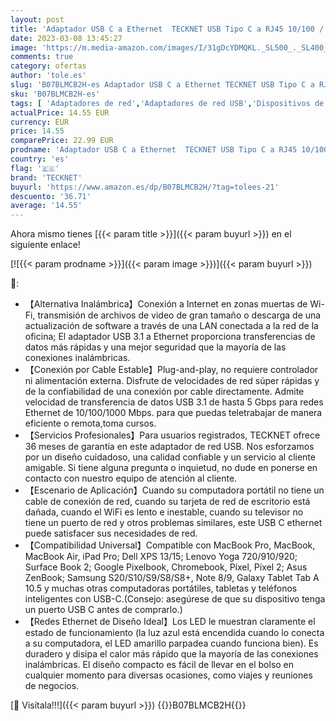 ```yaml
---
layout: post
title: 'Adaptador USB C a Ethernet  TECKNET USB Tipo C a RJ45 10/100 / 1000Mbps Adaptador LAN Ethernet con Cable  Compatible con MacBook Pro 2022/2021/2020/2019/2018  MacBook Air  iPad Pro  DELL XPS y más'
date: 2023-03-08 13:45:27
image: 'https://m.media-amazon.com/images/I/31gDcYDMQKL._SL500_._SL400_.jpg'
comments: true
category: ofertas
author: 'tole.es'
slug: 'B07BLMCB2H-es Adaptador USB C a Ethernet TECKNET USB Tipo C a RJ45...'
sku: 'B07BLMCB2H-es'
tags: [ 'Adaptadores de red','Adaptadores de red USB','Dispositivos de red','Informática','ipad','tecknet','🇪🇸', ]
actualPrice: 14.55 EUR
currency: EUR
price: 14.55
comparePrice: 22.99 EUR
prodname: 'Adaptador USB C a Ethernet  TECKNET USB Tipo C a RJ45 10/100 / 1000Mbps Adaptador LAN Ethernet con Cable  Compatible con MacBook Pro 2022/2021/2020/2019/2018  MacBook Air  iPad Pro  DELL XPS y más'
country: 'es'
flag: '🇪🇸'
brand: 'TECKNET'
buyurl: 'https://www.amazon.es/dp/B07BLMCB2H/?tag=tolees-21'
descuento: '36.71'
average: '14.55'
---
```


Ahora mismo tienes [{{< param title >}}]({{< param buyurl >}}) en el siguiente enlace!

[![{{< param prodname >}}]({{< param image >}})]({{< param buyurl >}})

🔎:

- 【Alternativa Inalámbrica】Conexión a Internet en zonas muertas de Wi-Fi, transmisión de archivos de video de gran tamaño o descarga de una actualización de software a través de una LAN conectada a la red de la oficina; El adaptador USB 3.1 a Ethernet proporciona transferencias de datos más rápidas y una mejor seguridad que la mayoría de las conexiones inalámbricas.
- 【Conexión por Cable Estable】Plug-and-play, no requiere controlador ni alimentación externa. Disfrute de velocidades de red súper rápidas y de la confiabilidad de una conexión por cable directamente. Admite velocidad de transferencia de datos USB 3.1 de hasta 5 Gbps para redes Ethernet de 10/100/1000 Mbps. para que puedas teletrabajar de manera eficiente o remota,toma cursos.
- 【Servicios Profesionales】Para usuarios registrados, TECKNET ofrece 36 meses de garantía en este adaptador de red USB. Nos esforzamos por un diseño cuidadoso, una calidad confiable y un servicio al cliente amigable. Si tiene alguna pregunta o inquietud, no dude en ponerse en contacto con nuestro equipo de atención al cliente.
- 【Escenario de Aplicación】Cuando su computadora portátil no tiene un cable de conexión de red, cuando su tarjeta de red de escritorio está dañada, cuando el WiFi es lento e inestable, cuando su televisor no tiene un puerto de red y otros problemas similares, este USB C ethernet puede satisfacer sus necesidades de red.
- 【Compatibilidad Universal】Compatible con MacBook Pro, MacBook, MacBook Air, iPad Pro; Dell XPS 13/15; Lenovo Yoga 720/910/920; Surface Book 2; Google Pixelbook, Chromebook, Píxel, Píxel 2; Asus ZenBook; Samsung S20/S10/S9/S8/S8+, Note 8/9, Galaxy Tablet Tab A 10.5 y muchas otras computadoras portátiles, tabletas y teléfonos inteligentes con USB-C.(Consejo: asegúrese de que su dispositivo tenga un puerto USB C antes de comprarlo.)
- 【Redes Ethernet de Diseño Ideal】Los LED le muestran claramente el estado de funcionamiento (la luz azul está encendida cuando lo conecta a su computadora, el LED amarillo parpadea cuando funciona bien). Es duradero y disipa el calor más rápido que la mayoría de las conexiones inalámbricas. El diseño compacto es fácil de llevar en el bolso en cualquier momento para diversas ocasiones, como viajes y reuniones de negocios.

[🛒 Visítala!!!]({{< param buyurl >}})
{{<world>}}B07BLMCB2H{{</world>}}
